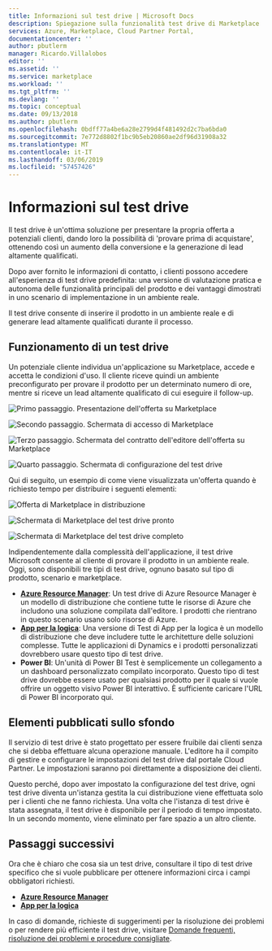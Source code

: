 ```yaml
---
title: Informazioni sul test drive | Microsoft Docs
description: Spiegazione sulla funzionalità test drive di Marketplace
services: Azure, Marketplace, Cloud Partner Portal,
documentationcenter: ''
author: pbutlerm
manager: Ricardo.Villalobos
editor: ''
ms.assetid: ''
ms.service: marketplace
ms.workload: ''
ms.tgt_pltfrm: ''
ms.devlang: ''
ms.topic: conceptual
ms.date: 09/13/2018
ms.author: pbutlerm
ms.openlocfilehash: 0bdff77a4be6a28e2799d4f481492d2c7ba6bda0
ms.sourcegitcommit: 7e772d8802f1bc9b5eb20860ae2df96d31908a32
ms.translationtype: MT
ms.contentlocale: it-IT
ms.lasthandoff: 03/06/2019
ms.locfileid: "57457426"
---
```

<a name="what-is-test-drive"></a>Informazioni sul test drive
===================

Il test drive è un'ottima soluzione per presentare la propria offerta a potenziali clienti, dando loro la possibilità di \'provare prima di acquistare\', ottenendo così un aumento della conversione e la generazione di lead altamente qualificati.

Dopo aver fornito le informazioni di contatto, i clienti possono accedere all'esperienza di test drive predefinita: una versione di valutazione pratica e autonoma delle funzionalità principali del prodotto e dei vantaggi dimostrati in uno scenario di implementazione in un ambiente reale.

Il test drive consente di inserire il prodotto in un ambiente reale e di generare lead altamente qualificati durante il processo.

<a name="how-does-a-test-drive-work"></a>Funzionamento di un test drive
---------------------------

Un potenziale cliente individua un'applicazione su Marketplace, accede e accetta le condizioni d'uso. Il cliente riceve quindi un ambiente preconfigurato per provare il prodotto per un determinato numero di ore, mentre si riceve un lead altamente qualificato di cui eseguire il follow-up.

![Primo passaggio. Presentazione dell'offerta su Marketplace](./media/what-is-test-drive/step1.png)

![Secondo passaggio. Schermata di accesso di Marketplace](./media/what-is-test-drive/step1andahalf.png)

![Terzo passaggio. Schermata del contratto dell'editore dell'offerta su Marketplace](./media/what-is-test-drive/step2.png)

![Quarto passaggio. Schermata di configurazione del test drive](./media/what-is-test-drive/step3.png)

Qui di seguito, un esempio di come viene visualizzata un'offerta quando è richiesto tempo per distribuire i seguenti elementi:

![Offerta di Marketplace in distribuzione](./media/what-is-test-drive/step4.png)

![Schermata di Marketplace del test drive pronto](./media/what-is-test-drive/step5.png)

![Schermata di Marketplace del test drive completo](./media/what-is-test-drive/step6.png)

Indipendentemente dalla complessità dell'applicazione, il test drive Microsoft consente al cliente di provare il prodotto in un ambiente reale. Oggi, sono disponibili tre tipi di test drive, ognuno basato sul tipo di prodotto, scenario e marketplace.

- **[Azure Resource Manager](./azure-resource-manager-test-drive.md)**: Un test drive di Azure Resource Manager è un modello di distribuzione che contiene tutte le risorse di Azure che includono una soluzione compilata dall'editore. I prodotti che rientrano in questo scenario usano solo risorse di Azure.
- **[App per la logica](./logic-app-test-drive.md)**: Una versione di Test di App per la logica è un modello di distribuzione che deve includere tutte le architetture delle soluzioni complesse. Tutte le applicazioni di Dynamics e i prodotti personalizzati dovrebbero usare questo tipo di test drive.
- **Power BI**: Un'unità di Power BI Test è semplicemente un collegamento a un dashboard personalizzato compilato incorporato. Questo tipo di test drive dovrebbe essere usato per qualsiasi prodotto per il quale si vuole offrire un oggetto visivo Power BI interattivo.
    È sufficiente caricare l'URL di Power BI incorporato qui.

<a name="what-goes-on-in-the-background"></a>Elementi pubblicati sullo sfondo
-------------------------------

Il servizio di test drive è stato progettato per essere fruibile dai clienti senza che si debba effettuare alcuna operazione manuale. L'editore ha il compito di gestire e configurare le impostazioni del test drive dal portale Cloud Partner. Le impostazioni saranno poi direttamente a disposizione dei clienti.

Questo perché, dopo aver impostato la configurazione del test drive, ogni test drive diventa un'istanza gestita la cui distribuzione viene effettuata solo per i clienti che ne fanno richiesta. Una volta che l'istanza di test drive è stata assegnata, il test drive è disponibile per il periodo di tempo impostato. In un secondo momento, viene eliminato per fare spazio a un altro cliente.

<a name="next-steps"></a>Passaggi successivi
----------

Ora che è chiaro che cosa sia un test drive, consultare il tipo di test drive specifico che si vuole pubblicare per ottenere informazioni circa i campi obbligatori richiesti.

- **[Azure Resource   Manager](./azure-resource-manager-test-drive.md)**
- **[App per la logica](./logic-app-test-drive.md)**

In caso di domande, richieste di suggerimenti per la risoluzione dei problemi o per rendere più efficiente il test drive, visitare [Domande frequenti, risoluzione dei problemi e procedure consigliate](./marketing-and-best-practices.md).
